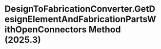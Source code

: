 # DesignToFabricationConverter.GetDesignElementAndFabricationPartsWithOpenConnectors Method (2025.3)

﻿